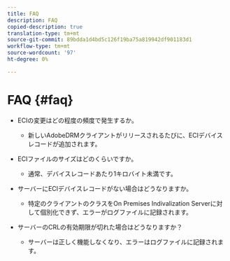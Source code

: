 ```yaml
---
title: FAQ
description: FAQ
copied-description: true
translation-type: tm+mt
source-git-commit: 89bdda1d4bd5c126f19ba75a819942df901183d1
workflow-type: tm+mt
source-wordcount: '97'
ht-degree: 0%

---
```



# FAQ {#faq}

* ECIの変更はどの程度の頻度で発生するか。
   * 新しいAdobeDRMクライアントがリリースされるたびに、ECIデバイスレコードが追加されます。

* ECIファイルのサイズはどのくらいですか。
   * 通常、デバイスレコードあたり1キロバイト未満です。

* サーバーにECIデバイスレコードがない場合はどうなりますか。
   * 特定のクライアントのクラスをOn Premises Indivalization Serverに対して個別化できず、エラーがログファイルに記録されます。

* サーバーのCRLの有効期限が切れた場合はどうなりますか？
   * サーバーは正しく機能しなくなり、エラーはログファイルに記録されます。